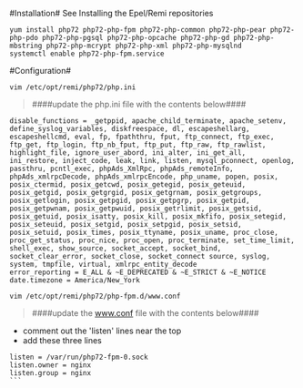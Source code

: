 #Installation#
See Installing the Epel/Remi repositories

```
yum install php72 php72-php-fpm php72-php-common php72-php-pear php72-php-pdo php72-php-pgsql php72-php-opcache php72-php-gd php72-php-mbstring php72-php-mcrypt php72-php-xml php72-php-mysqlnd
systemctl enable php72-php-fpm.service
```

#Configuration#
```
vim /etc/opt/remi/php72/php.ini
```
> ####update the php.ini file with the contents below####

```
disable_functions = _getppid, apache_child_terminate, apache_setenv, define_syslog_variables, diskfreespace, dl, escapeshellarg, escapeshellcmd, eval, fp, fpaththru, fput, ftp_connect, ftp_exec, ftp_get, ftp_login, ftp_nb_fput, ftp_put, ftp_raw, ftp_rawlist, highlight_file, ignore_user_abord, ini_alter, ini_get_all, ini_restore, inject_code, leak, link, listen, mysql_pconnect, openlog, passthru, pcntl_exec, phpAds_XmlRpc, phpAds_remoteInfo, phpAds_xmlrpcDecode, phpAds_xmlrpcEncode, php_uname, popen, posix, posix_ctermid, posix_getcwd, posix_getegid, posix_geteuid, posix_getgid, posix_getgrgid, posix_getgrnam, posix_getgroups, posix_getlogin, posix_getpgid, posix_getpgrp, posix_getpid, posix_getpwnam, posix_getpwuid, posix_getrlimit, posix_getsid, posix_getuid, posix_isatty, posix_kill, posix_mkfifo, posix_setegid, posix_seteuid, posix_setgid, posix_setpgid, posix_setsid, posix_setuid, posix_times, posix_ttyname, posix_uname, proc_close, proc_get_status, proc_nice, proc_open, proc_terminate, set_time_limit, shell_exec, show_source, socket_accept, socket_bind, socket_clear_error, socket_close, socket_connect source, syslog, system, tmpfile, virtual, xmlrpc_entity_decode
error_reporting = E_ALL & ~E_DEPRECATED & ~E_STRICT & ~E_NOTICE
date.timezone = America/New_York
```

```
vim /etc/opt/remi/php72/php-fpm.d/www.conf
```
> ####update the www.conf file with the contents below####

 - comment out the 'listen' lines near the top
 - add these three lines
````
listen = /var/run/php72-fpm-0.sock
listen.owner = nginx
listen.group = nginx
```